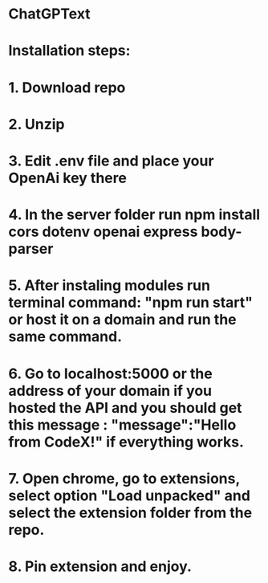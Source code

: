 ﻿# ChatGPText
# Installation steps:
# 1. Download repo
# 2. Unzip
# 3. Edit .env file and place your OpenAi key there
# 4. In the server folder run npm install cors dotenv openai express body-parser
# 5. After instaling modules run terminal command: "npm run start" or host it on a domain and run the same command.
# 6. Go to localhost:5000 or the address of your domain if you hosted the API and you should get this message : "message":"Hello from CodeX!" if everything works.
# 7. Open chrome, go to extensions, select option "Load unpacked"  and select the extension folder from the repo.
# 8. Pin extension and enjoy. 

